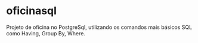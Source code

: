 # oficinasql
Projeto de oficina no PostgreSql, utilizando os comandos mais básicos SQL como Having, Group By, Where.
